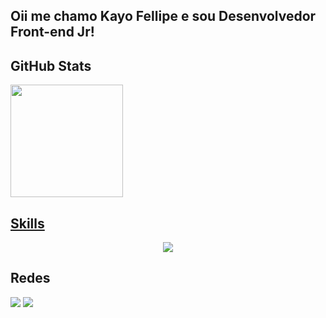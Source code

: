 ## Oii me chamo Kayo Fellipe e sou Desenvolvedor Front-end Jr!

<div>
  <h2 align="justified">GitHub Stats</h2>
  <a href="https://github.com/Kayo-Fellipe/Kayo-Fellipe">
    <img height="180em" src="https://github-readme-stats.vercel.app/api/top-langs/?username=Kayo-Fellipe&theme=blue-green"/>
</div>


<div>
  <h2 align="justified">Skills</h2>
  <p align="center">
    <a href="https://skillicons.dev">
      <img src="https://skillicons.dev/icons?i=html,css,javascript,python" />
    </a>
  </p>
</div>

<div> 
  <h2 align="justified">Redes</h2>
  <a href="https://www.instagram.com/kayo_fellip3" target="_blank"><img src="https://img.shields.io/badge/-Instagram-%23E4405F?style=for-the-badge&logo=instagram&logoColor=white" target="_blank"></a>
  <a href="https://www.linkedin.com/in/kayo-fellipe" target="_blank"><img src="https://img.shields.io/badge/-LinkedIn-%230077B5?style=for-the-badge&logo=linkedin&logoColor=white" target="_blank"></a> 
</div>
